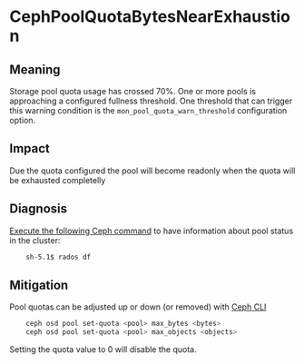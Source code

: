 # CephPoolQuotaBytesNearExhaustion

## Meaning

Storage pool quota usage has crossed 70%. One or more pools is approaching a
configured fullness threshold.
One threshold that can trigger this warning condition is the
`mon_pool_quota_warn_threshold` configuration option.

## Impact

Due the quota configured the pool will become readonly when the quota will be
exhausted completelly

## Diagnosis

[Execute the following Ceph command](helpers/cephCLI.md) to have information
about pool status in the cluster:

```bash
    sh-5.1$ rados df
```

## Mitigation

Pool quotas can be adjusted up or down (or removed) with
[Ceph CLI](helpers/cephCLI.md)

```bash
    ceph osd pool set-quota <pool> max_bytes <bytes>
    ceph osd pool set-quota <pool> max_objects <objects>
```

Setting the quota value to 0 will disable the quota.
